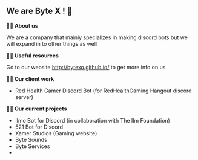 ## We are Byte X ! 👋


**🙋‍♀️ About us**

We are a company that mainly specializes in making discord bots but we will expand in to other things as well

**👩‍💻 Useful resources**

Go to our website http://bytexo.github.io/ to get more info on us

**👨‍💼 Our client work**

- Red Health Gamer Discord Bot (for RedHealthGaming Hangout discord server)

**👨‍💼 Our current projects**

- Ilmo Bot for Discord (in collaboration with The Ilm Foundation)
- 521 Bot for Discord
- Xamer Studios (Gaming website)
- Byte Sounds
- Byte Services
-
